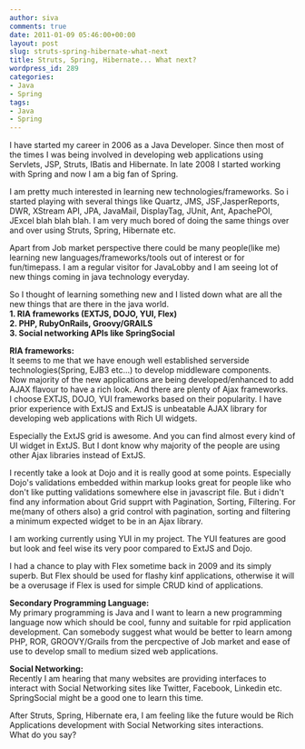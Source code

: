 ```yaml
---
author: siva
comments: true
date: 2011-01-09 05:46:00+00:00
layout: post
slug: struts-spring-hibernate-what-next
title: Struts, Spring, Hibernate... What next?
wordpress_id: 289
categories:
- Java
- Spring
tags:
- Java
- Spring
---
```


I have started my career in 2006 as a Java Developer. Since then most  of the times I was being involved in developing web applications using  Servlets, JSP, Struts, IBatis and Hibernate. In late 2008 I started  working with Spring and now I am a big fan of Spring.  
  
  
I am pretty much  interested in learning new technologies/frameworks. So i started playing  with several things like Quartz, JMS, JSF,JasperReports, DWR, XStream  API, JPA, JavaMail, DisplayTag, JUnit, Ant, ApachePOI, JExcel blah blah  blah. I am very much bored of doing the same things over and over using  Struts, Spring, Hibernate etc.  
  
Apart from Job market perspective  there could be many people(like me) learning new  languages/frameworks/tools out of interest or for fun/timepass. I am a  regular visitor for JavaLobby and I am seeing lot of new things coming  in java technology everyday.  
  
So I thought of learning something new and I listed down what are all the new things that are there in the java world.  
**1. RIA frameworks (EXTJS, DOJO, YUI, Flex)  
2. PHP, RubyOnRails, Groovy/GRAILS  
3. Social networking APIs like SpringSocial**  
  
**RIA frameworks:**  
It  seems to me that we have enough well established serverside  technologies(Spring, EJB3 etc...) to develop middleware components.  
Now  majority of the new applications are being developed/enhanced to add  AJAX flavour to have a rich look. And there are plenty of Ajax  frameworks.  
I choose EXTJS, DOJO, YUI frameworks based on their  popularity. I have prior experience with ExtJS and ExtJS is unbeatable  AJAX library for developing web applications with Rich UI widgets.  
  
Especially  the ExtJS grid is awesome. And you can find almost every kind of UI  widget in ExtJS. But I dont know why majority of the people are using  other Ajax libraries instead of ExtJS.  
  
I recently take a look at  Dojo and it is really good at some points. Especially Dojo's validations  embedded within markup looks great for people like who don't like  putting validations somewhere else in javascript file. But i didn't find  any information about Grid supprt with Pagination, Sorting, Filtering.  For me(many of others also) a grid control with pagination, sorting and  filtering a minimum expected widget to be in an Ajax library.  
  
I  am working currently using YUI in my project. The YUI features are good  but look and feel wise its very poor compared to ExtJS and Dojo.  
  
I  had a chance to play with Flex sometime back in 2009 and its simply  superb. But Flex should be used for flashy kinf applications, otherwise  it will be a overusage if Flex is used for simple CRUD kind of  applications.  
  
**Secondary Programming Language:**  
My  primary programming is Java and I want to learn a new programming  language now which should be cool, funny and suitable for rpid  application development. Can somebody suggest what would be better to  learn among PHP, ROR, GROOVY/Grails from the percpective of Job market  and ease of use to develop small to medium sized web applications.  
  
**Social Networking:**  
Recently  I am hearing that many websites are providing interfaces to interact  with Social Networking sites like Twitter, Facebook, Linkedin etc.  
SpringSocial might be a good one to learn this time.  
  
After  Struts, Spring, Hibernate era, I am feeling like the future would be  Rich Applications development with Social Networking sites interactions.  
What do you say?
